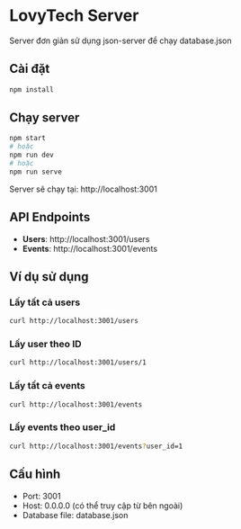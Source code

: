 # LovyTech Server

Server đơn giản sử dụng json-server để chạy database.json

## Cài đặt

```bash
npm install
```

## Chạy server

```bash
npm start
# hoặc
npm run dev
# hoặc
npm run serve
```

Server sẽ chạy tại: http://localhost:3001

## API Endpoints

- **Users**: http://localhost:3001/users
- **Events**: http://localhost:3001/events

## Ví dụ sử dụng

### Lấy tất cả users
```bash
curl http://localhost:3001/users
```

### Lấy user theo ID
```bash
curl http://localhost:3001/users/1
```

### Lấy tất cả events
```bash
curl http://localhost:3001/events
```

### Lấy events theo user_id
```bash
curl http://localhost:3001/events?user_id=1
```

## Cấu hình

- Port: 3001
- Host: 0.0.0.0 (có thể truy cập từ bên ngoài)
- Database file: database.json 